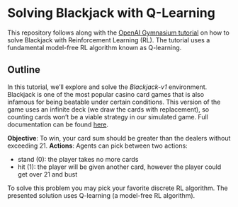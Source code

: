 # Solving Blackjack with Q-Learning

This repository follows along with the [OpenAI Gymnasium tutorial](https://gymnasium.farama.org/tutorials/blackjack_tutorial/) on how to solve Blackjack with Reinforcement Learning (RL). The tutorial uses a fundamental model-free RL algorithm known as Q-learning.

## Outline

In this tutorial, we’ll explore and solve the *Blackjack-v1* environment. Blackjack is one of the most popular casino card games that is also infamous for being beatable under certain conditions. This version of the game uses an infinite deck (we draw the cards with replacement), so counting cards won’t be a viable strategy in our simulated game. Full documentation can be found [here](https://gymnasium.farama.org/environments/toy_text/blackjack).

**Objective**: To win, your card sum should be greater than the dealers without exceeding 21.
**Actions**: Agents can pick between two actions:
- stand (0): the player takes no more cards
- hit (1): the player will be given another card, however the player could get over 21 and bust

To solve this problem you may pick your favorite discrete RL algorithm. The presented solution uses Q-learning (a model-free RL algorithm). 